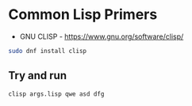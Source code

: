 # Common Lisp Primers

- GNU CLISP - https://www.gnu.org/software/clisp/

```sh
sudo dnf install clisp
```

## Try and run

```sh
clisp args.lisp qwe asd dfg
```

